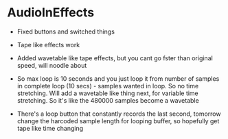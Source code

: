 # AudioInEffects

- Fixed buttons and switched things 

- Tape like effects work

- Added wavetable like tape effects, but you cant go fster than original speed, will noodle about 

- So max loop is 10 seconds and you just loop it from number of samples in complete loop (10 secs) - samples wanted in loop. So no time stretching. Will add a wavetable like thing next, for variable time stretching. So it's like the 480000 samples become a wavetable 

- There's a loop button that constantly records the last second, tomorrow change the harcoded sample length for looping buffer, so hopefully get tape like time changing 
